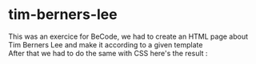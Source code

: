 # tim-berners-lee  
This was an exercice for BeCode, we had to create an HTML page about Tim Berners Lee and make it according to a given template  
After that we had to do the same with CSS
here's the result :
